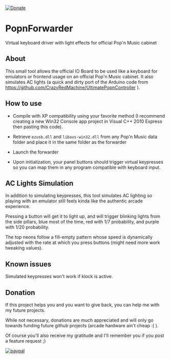 [![Donate](https://img.shields.io/badge/Donate-PayPal-green.svg)](https://www.paypal.com/donate?hosted_button_id=WT735CX4UMZ9U)

# PopnForwarder
Virtual keyboard driver with light effects for official Pop'n Music cabinet

## About

This small tool allows the official IO Board to be used like a keyboard for emulators or frontend usage on an official Pop'n Music cabinet. It also simulates AC lights (a quick and dirty port of the Arduino code from https://github.com/CrazyRedMachine/UltimatePopnController ).

## How to use

- Compile with XP compatibility using your favorite method (I recommend creating a new Win32 Console app project in Visual C++ 2010 Express then pasting this code).

- Retrieve `ezusb.dll` and `libavs-win32.dll` from any Pop'n Music data folder and place it in the same folder as the forwarder

- Launch the forwarder

- Upon initialization, your panel buttons should trigger virtual keypresses so you can map them in any program compatible with keyboard input.

## AC Lights Simulation

In addition to simulating keypresses, this tool simulates AC lighting so playing with an emulator still feels kinda like the authentic arcade experience.

Pressing a button will get it to light up, and will trigger blinking lights from the side pillars, blue most of the time, red with 1/7 probability, and purple with 1/20 probability.

The top neons follow a fill-empty pattern whose speed is dynamically adjusted with the rate at which you press buttons (might need more work tweaking values).

## Known issues

Simulated keypresses won't work if klock is active.


## Donation

If this project helps you and you want to give back, you can help me with my future projects.

While not necessary, donations are much appreciated and will only go towards funding future github projects (arcade hardware ain't cheap :( ).

Of course you'll also receive my gratitude and I'll remember you if you post a feature request ;)

[![paypal](https://www.paypalobjects.com/en_US/i/btn/btn_donateCC_LG.gif)](https://www.paypal.com/donate?hosted_button_id=WT735CX4UMZ9U)

